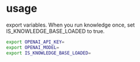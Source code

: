# usage

export variables. When you run knowledge once, set IS_KNOWLEDGE_BASE_LOADED to true.
```bash
export OPENAI_API_KEY=
export OPENAI_MODEL=
export IS_KNOWLEDGE_BASE_LOADED=
```